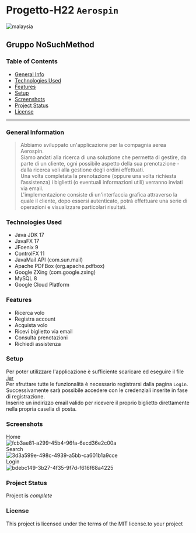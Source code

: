 # Progetto-H22 `Aerospin`
![malaysia](https://user-images.githubusercontent.com/66534866/174287514-c3d9d0b8-d2e4-41d2-b7da-ea3d67e040f2.jpg)
## Gruppo NoSuchMethod

### Table of Contents
* [General Info](#general-information)
* [Technologies Used](#technologies-used)
* [Features](#features)
* [Setup](#setup)
* [Screenshots](#screenshots)
* [Project Status](#project-status)
* [License](#license)

***

### General Information
> Abbiamo sviluppato un'applicazione per la compagnia aerea Aerospin.\
Siamo andati alla ricerca di una soluzione che permetta di gestire, da parte di un cliente, ogni possibile aspetto della sua prenotazione - dalla ricerca voli alla gestione degli ordini effettuati.\
Una volta completata la prenotazione (oppure una volta richiesta l’assistenza) i biglietti (o eventuali informazioni utili) verranno inviati via email.\
L'implementazione consiste di un'interfaccia grafica attraverso la quale il cliente, dopo essersi autenticato, potrà effettuare una serie di operazioni e visualizzare particolari risultati.

### Technologies Used
- Java JDK 17
- JavaFX 17
- JFoenix 9
- ControlFX 11
- JavaMail API (com.sun.mail)
- Apache PDFBox (org.apache.pdfbox)
- Google ZXing (com.google.zxing)
- MySQL 8
- Google Cloud Platform

### Features
- Ricerca volo
- Registra account
- Acquista volo
- Ricevi biglietto via email
- Consulta prenotazioni
- Richiedi assistenza

### Setup
Per poter utilizzare l'applicazione è sufficiente scaricare ed eseguire il file [.jar](https://github.com/IngSW-unipv/Progetto-H22/releases/download/Final/Aerospin.jar) \
Per sfruttare tutte le funzionalità è necessario registrarsi dalla pagina `Login`. \
Successivamente sarà possibile accedere con le credenziali inserite in fase di registrazione. \
Inserire un indirizzo email valido per ricevere il proprio biglietto direttamente nella propria casella di posta. 

### Screenshots
Home\
![fcb3ae81-a299-45b4-96fa-6ecd36e2c00a](https://user-images.githubusercontent.com/66534866/174296210-9ca4af72-cc61-4588-ba7a-5a6504b789cd.jpg)\
Search\
![3d3a599e-498c-4939-a5bb-ca601b1a9cce](https://user-images.githubusercontent.com/66534866/174296346-b016e3f9-148d-41e9-9784-e99bbd86ed94.jpg)\
Login\
![bdebc149-3b27-4f35-9f7d-f616f68a4225](https://user-images.githubusercontent.com/66534866/174296359-a188d3c8-d6c7-4007-a4e6-d758ff25d5cf.jpg)

### Project Status
Project is _complete_
<!--_no longer being worked on_-->

### License
This project is licensed under the terms of the MIT license.to your project
